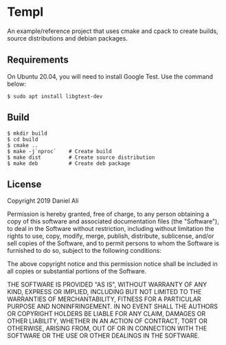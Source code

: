 # Templ

An example/reference project that uses cmake and cpack to create builds, source distributions and debian packages.

## Requirements

On Ubuntu 20.04, you will need to install Google Test. Use the command below:

```
$ sudo apt install libgtest-dev
```

## Build

```
$ mkdir build
$ cd build
$ cmake ..
$ make -j`nproc`    # Create build
$ make dist         # Create source distribution
$ make deb          # Create deb package
```

## License

Copyright 2019 Daniel Ali

Permission is hereby granted, free of charge, to any person obtaining a copy of this software and associated documentation files (the "Software"), to deal in the Software without restriction, including without limitation the rights to use, copy, modify, merge, publish, distribute, sublicense, and/or sell copies of the Software, and to permit persons to whom the Software is furnished to do so, subject to the following conditions:

The above copyright notice and this permission notice shall be included in all copies or substantial portions of the Software.

THE SOFTWARE IS PROVIDED "AS IS", WITHOUT WARRANTY OF ANY KIND, EXPRESS OR IMPLIED, INCLUDING BUT NOT LIMITED TO THE WARRANTIES OF MERCHANTABILITY, FITNESS FOR A PARTICULAR PURPOSE AND NONINFRINGEMENT. IN NO EVENT SHALL THE AUTHORS OR COPYRIGHT HOLDERS BE LIABLE FOR ANY CLAIM, DAMAGES OR OTHER LIABILITY, WHETHER IN AN ACTION OF CONTRACT, TORT OR OTHERWISE, ARISING FROM, OUT OF OR IN CONNECTION WITH THE SOFTWARE OR THE USE OR OTHER DEALINGS IN THE SOFTWARE.
